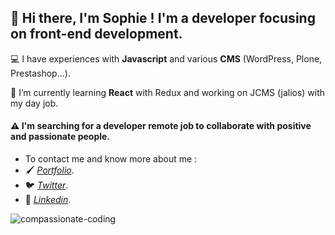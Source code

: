 ## 👋 Hi there, I'm Sophie ! I'm a developer focusing on front-end development.  

<p>💻 I have experiences with <b>Javascript</b> and various <b>CMS</b> (WordPress, Plone, Prestashop...).</p>

<p>🔭 I’m currently learning <b>React</b> with Redux and working on JCMS (jalios) with my day job.</p>

#### ⚠️ I'm searching for a developer remote job to collaborate with positive and passionate people. 

*  To contact me and know more about me :
* 🖌️ *[Portfolio](https://sophie-marchand.netlify.app/)*.
* 🐦 *[Twitter](https://twitter.com/S0f1eM)*.
* 💬 *[Linkedin](https://www.linkedin.com/in/sophie-marchand-web-developer/)*. 

![compassionate-coding](/S0f1eM/S0f1eM/blob/master/compassionate.jpeg)
